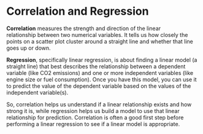 # Correlation and Regression #

**Correlation** measures the strength and direction of the linear relationship between two numerical variables. It tells us how closely the points on a scatter plot cluster around a straight line and whether that line goes up or down.

**Regression**, specifically linear regression, is about finding a linear model (a straight line) that best describes the relationship between a dependent variable (like CO2 emissions) and one or more independent variables (like engine size or fuel consumption). Once you have this model, you can use it to predict the value of the dependent variable based on the values of the independent variable(s).

So, correlation helps us understand if a linear relationship exists and how strong it is, while regression helps us build a model to use that linear relationship for prediction. Correlation is often a good first step before performing a linear regression to see if a linear model is appropriate.
